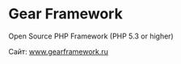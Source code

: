 Gear Framework
==============

Open Source PHP Framework (PHP 5.3 or higher)

Сайт: <a href="http://www.gearframework.ru" target="_blank">www.gearframework.ru</a><br />
